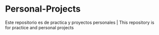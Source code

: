 # Personal-Projects
Este repositorio es de practica y proyectos personales | This repository is for practice and personal projects
